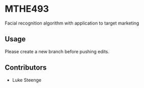 # MTHE493
Facial recognition algorithm with application to target marketing

## Usage
Please create a new branch before pushing edits. 

## Contributors
- Luke Steenge